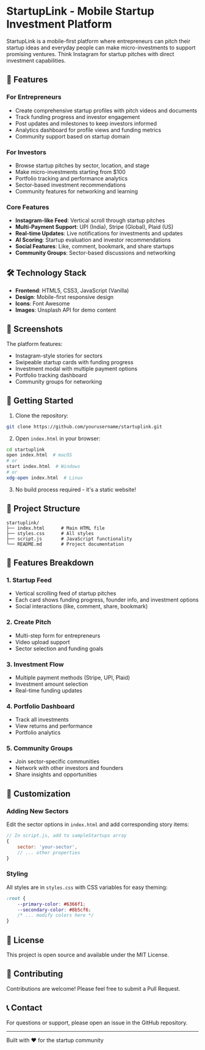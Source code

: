# StartupLink - Mobile Startup Investment Platform

StartupLink is a mobile-first platform where entrepreneurs can pitch their startup ideas and everyday people can make micro-investments to support promising ventures. Think Instagram for startup pitches with direct investment capabilities.

## 🚀 Features

### For Entrepreneurs
- Create comprehensive startup profiles with pitch videos and documents
- Track funding progress and investor engagement
- Post updates and milestones to keep investors informed
- Analytics dashboard for profile views and funding metrics
- Community support based on startup domain

### For Investors
- Browse startup pitches by sector, location, and stage
- Make micro-investments starting from $100
- Portfolio tracking and performance analytics
- Sector-based investment recommendations
- Community features for networking and learning

### Core Features
- **Instagram-like Feed**: Vertical scroll through startup pitches
- **Multi-Payment Support**: UPI (India), Stripe (Global), Plaid (US)
- **Real-time Updates**: Live notifications for investments and updates
- **AI Scoring**: Startup evaluation and investor recommendations
- **Social Features**: Like, comment, bookmark, and share startups
- **Community Groups**: Sector-based discussions and networking

## 🛠️ Technology Stack

- **Frontend**: HTML5, CSS3, JavaScript (Vanilla)
- **Design**: Mobile-first responsive design
- **Icons**: Font Awesome
- **Images**: Unsplash API for demo content

## 📱 Screenshots

The platform features:
- Instagram-style stories for sectors
- Swipeable startup cards with funding progress
- Investment modal with multiple payment options
- Portfolio tracking dashboard
- Community groups for networking

## 🚀 Getting Started

1. Clone the repository:
```bash
git clone https://github.com/yourusername/startuplink.git
```

2. Open `index.html` in your browser:
```bash
cd startuplink
open index.html  # macOS
# or
start index.html  # Windows
# or
xdg-open index.html  # Linux
```

3. No build process required - it's a static website!

## 📂 Project Structure

```
startuplink/
├── index.html      # Main HTML file
├── styles.css      # All styles
├── script.js       # JavaScript functionality
└── README.md       # Project documentation
```

## 🎨 Features Breakdown

### 1. Startup Feed
- Vertical scrolling feed of startup pitches
- Each card shows funding progress, founder info, and investment options
- Social interactions (like, comment, share, bookmark)

### 2. Create Pitch
- Multi-step form for entrepreneurs
- Video upload support
- Sector selection and funding goals

### 3. Investment Flow
- Multiple payment methods (Stripe, UPI, Plaid)
- Investment amount selection
- Real-time funding updates

### 4. Portfolio Dashboard
- Track all investments
- View returns and performance
- Portfolio analytics

### 5. Community Groups
- Join sector-specific communities
- Network with other investors and founders
- Share insights and opportunities

## 🔧 Customization

### Adding New Sectors
Edit the sector options in `index.html` and add corresponding story items:
```javascript
// In script.js, add to sampleStartups array
{
    sector: 'your-sector',
    // ... other properties
}
```

### Styling
All styles are in `styles.css` with CSS variables for easy theming:
```css
:root {
    --primary-color: #6366f1;
    --secondary-color: #8b5cf6;
    /* ... modify colors here */
}
```

## 📄 License

This project is open source and available under the MIT License.

## 🤝 Contributing

Contributions are welcome! Please feel free to submit a Pull Request.

## 📞 Contact

For questions or support, please open an issue in the GitHub repository.

---

Built with ❤️ for the startup community